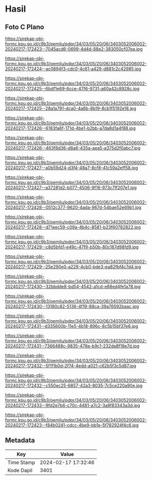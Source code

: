 # Hasil

## Foto C Plano

https://sirekap-obj-formc.kpu.go.id/c9b3/pemilu/pdpr/34/03/05/20/06/3403052006002-20240217-172423--7045acd6-0699-4d4d-88e2-383050cf07ea.jpg

https://sirekap-obj-formc.kpu.go.id/c9b3/pemilu/pdpr/34/03/05/20/06/3403052006002-20240217-172424--ac0894f3-cdc0-4c61-a429-d881c2c42985.jpg

https://sirekap-obj-formc.kpu.go.id/c9b3/pemilu/pdpr/34/03/05/20/06/3403052006002-20240217-172425--6bdf1e69-6cce-47f6-9731-a60a42c8928c.jpg

https://sirekap-obj-formc.kpu.go.id/c9b3/pemilu/pdpr/34/03/05/20/06/3403052006002-20240217-172425--28a1a791-dca0-4a6b-8b19-8cb1f5192e18.jpg

https://sirekap-obj-formc.kpu.go.id/c9b3/pemilu/pdpr/34/03/05/20/06/3403052006002-20240217-172426--6183fa6f-171d-4be1-b2bb-a7da8d1a4f88.jpg

https://sirekap-obj-formc.kpu.go.id/c9b3/pemilu/pdpr/34/03/05/20/06/3403052006002-20240217-172426--463f8d36-d8a6-435a-aea5-a375d2f0abc7.jpg

https://sirekap-obj-formc.kpu.go.id/c9b3/pemilu/pdpr/34/03/05/20/06/3403052006002-20240217-172427--a0b59d24-d3f4-48a7-8cf8-41c59a2eff58.jpg

https://sirekap-obj-formc.kpu.go.id/c9b3/pemilu/pdpr/34/03/05/20/06/3403052006002-20240217-172427--a37281d2-b077-4506-9f16-973c7ff207e1.jpg

https://sirekap-obj-formc.kpu.go.id/c9b3/pemilu/pdpr/34/03/05/20/06/3403052006002-20240217-172428--0512c377-9620-4ada-967d-54bae52e69b1.jpg

https://sirekap-obj-formc.kpu.go.id/c9b3/pemilu/pdpr/34/03/05/20/06/3403052006002-20240217-172428--d71eec59-c09a-4b4c-8581-b23f60782822.jpg

https://sirekap-obj-formc.kpu.go.id/c9b3/pemilu/pdpr/34/03/05/20/06/3403052006002-20240217-172429--c8d5bfd1-e49c-47f9-b50b-80c187d98fd9.jpg

https://sirekap-obj-formc.kpu.go.id/c9b3/pemilu/pdpr/34/03/05/20/06/3403052006002-20240217-172429--25e290e0-a229-4cb0-bde3-ea82fbf4c7d4.jpg

https://sirekap-obj-formc.kpu.go.id/c9b3/pemilu/pdpr/34/03/05/20/06/3403052006002-20240217-172430--32bbdde8-bd54-4542-a1cd-e88ed4fe1a78.jpg

https://sirekap-obj-formc.kpu.go.id/c9b3/pemilu/pdpr/34/03/05/20/06/3403052006002-20240217-172430--13180c82-5136-4f19-88ca-39a76592baac.jpg

https://sirekap-obj-formc.kpu.go.id/c9b3/pemilu/pdpr/34/03/05/20/06/3403052006002-20240217-172431--d335600b-11e5-4b18-896c-8c5b15bf37e6.jpg

https://sirekap-obj-formc.kpu.go.id/c9b3/pemilu/pdpr/34/03/05/20/06/3403052006002-20240217-172431--7366488c-9835-478e-b9c1-232da8f18e7d.jpg

https://sirekap-obj-formc.kpu.go.id/c9b3/pemilu/pdpr/34/03/05/20/06/3403052006002-20240217-172432--5f1f1b0d-2f74-4edd-a021-c62b5f3c5d87.jpg

https://sirekap-obj-formc.kpu.go.id/c9b3/pemilu/pdpr/34/03/05/20/06/3403052006002-20240217-172432--c550ec25-6857-42a3-8035-7c5ce220a90e.jpg

https://sirekap-obj-formc.kpu.go.id/c9b3/pemilu/pdpr/34/03/05/20/06/3403052006002-20240217-172433--9fd2e7b6-c70c-4481-a7c2-3a8f83343a3d.jpg

https://sirekap-obj-formc.kpu.go.id/c9b3/pemilu/pdpr/34/03/05/20/06/3403052006002-20240217-172423--f84b0241-cdcc-4be9-bb1e-5f782924f4c6.jpg


## Metadata

| Key        | Value               |
| ---------- | ------------------- |
| Time Stamp | 2024-02-17 17:32:46 |
| Kode Dapil | 3401                |



